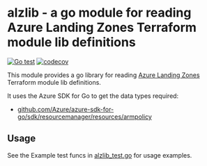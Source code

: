 # alzlib - a go module for reading Azure Landing Zones Terraform module lib definitions

[![Go test](https://github.com/Azure/alzlib/actions/workflows/go-test.yml/badge.svg)](https://github.com/Azure/alzlib/actions/workflows/go-test.yml) [![codecov](https://codecov.io/gh/Azure/alzlib/branch/main/graph/badge.svg?token=8A28XRERB2)](https://codecov.io/gh/Azure/alzlib)

This module provides a go library for reading [Azure Landing Zones](https://github.com/Azure/terraform-azurerm-caf-enterprise-scale) Terraform module lib definitions.

It uses the Azure SDK for Go to get the data types required:

* [github.com/Azure/azure-sdk-for-go/sdk/resourcemanager/resources/armpolicy](https://github.com/Azure/azure-sdk-for-go/tree/main/sdk/resourcemanager/resources/armpolicy)

## Usage

See the Example test funcs in [alzlib_test.go](alzlib_test.go) for usage examples.

